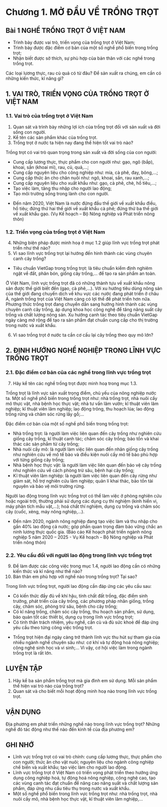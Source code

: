 # Chương 1. MỞ ĐẦU VỀ TRỒNG TRỌT

## Bài 1 NGHỀ TRỒNG TRỌT Ở VIỆT NAM

- Trình bày được vai trò, triển vọng của trồng trọt ở Việt Nam;
- Trình bày được đặc điểm cơ bản của một số nghề phổ biến trong trồng trọt;
- Nhận biết được sở thích, sự phù hợp của bản thân với các nghề trong trồng trọt.

Các loại lương thực, rau củ quả có từ đâu? Để sản xuất ra chúng, em cần có những kiến thức, kĩ năng gì?

## 1. VAI TRÒ, TRIỂN VỌNG CỦA TRỒNG TRỌT Ở VIỆT NAM

### 1.1. Vai trò của trồng trọt ở Việt Nam

1. Quan sát và trình bày những lợi ích của trồng trọt đối với sản xuất và đời sống con người.
2. Kể tên các sản phẩm khác của trồng trọt.
3. Trồng trọt ở nước ta hiện nay đang thể hiện tốt vai trò nào?

Trồng trọt có vai trò quan trọng trong sản xuất và đời sống của con người:
- Cung cấp lương thực, thực phẩm cho con người như: gạo, ngô (bắp), khoai, sắn (khoai mì), rau, củ, quả,...;
- Cung cấp nguyên liệu cho công nghiệp như: mía, cà phê, đay, bông,...;
- Cung cấp thức ăn cho chăn nuôi như: ngô, khoai, sắn, rau xanh,...;
- Cung cấp nguyên liệu cho xuất khẩu như: gạo, cà phê, chè, hồ tiêu,...;
- Tạo việc làm, tăng thu nhập cho người lao động;
- Tạo môi trường sống trong lành cho con người.

+ Đến năm 2020, Việt Nam là nước đứng đầu thế giới về xuất khẩu điều, hồ tiêu; đứng thứ hai thế giới về xuất khẩu cà phê; đứng thứ ba thế giới về xuất khẩu gạo.
(Vụ Kế hoạch – Bộ Nông nghiệp và Phát triển nông thôn)

### 1.2. Triển vọng của trồng trọt ở Việt Nam

4. Những biện pháp được minh hoạ ở mục 1.2 giúp lĩnh vực trồng trọt phát triển như thế nào?
5. Vì sao lĩnh vực trồng trọt lại hướng đến hình thành các vùng chuyên canh cây trồng?

+ Tiêu chuẩn VietGap trong trồng trọt: là tiêu chuẩn kiểm định nghiêm ngặt về đất, phân bón, giống cây trồng,... để tạo ra sản phẩm an toàn.

Ở Việt Nam, lĩnh vực trồng trọt đã có những thành tựu về xuất khẩu nông sản được thế giới biết đến (gạo, cà phê,...). Với xu hướng tiêu dùng nông sản của thế giới đang chuyển dịch về khu vực các nước đang phát triển ở châu Á, ngành trồng trọt của Việt Nam càng có lợi thế để phát triển hơn nữa. Phương thức trồng trọt đang chuyển dần sang hướng hình thành các vùng chuyên canh cây trồng, áp dụng khoa học công nghệ để tăng năng suất cây trồng và chất lượng nông sản. Xu hướng canh tác theo tiêu chuẩn VietGap ngày càng mở rộng để tạo ra sản phẩm đạt chuẩn cung cấp cho thị trường trong nước và xuất khẩu.

6. Vì sao trồng trọt ở nước ta cần cơ cấu lại cây trồng theo quy mô lớn?

## 2. ĐỊNH HƯỚNG NGHỀ NGHIỆP TRONG LĨNH VỰC TRỒNG TRỌT

### 2.1. Đặc điểm cơ bản của các nghề trong lĩnh vực trồng trọt

7. Hãy kể tên các nghề trồng trọt được minh hoạ trong mục 1.3.

Trồng trọt là lĩnh vực sản xuất trọng điểm, chủ yếu của nông nghiệp nước ta. Một số nghề phổ biến trong trồng trọt như: nhà trồng trọt, nhà nuôi cấy mô thực vật, nhà bệnh học thực vật; nhà tư vấn lâm vườn; kĩ thuật viên lâm nghiệp; kĩ thuật viên lâm nghiệp; lao động trông, thu hoạch lúa; lao động trồng rừng và chăm sóc rừng lấy gỗ;...

Đặc điểm cơ bản của một số nghề phổ biến trong trồng trọt:
- Nhà trồng trọt: là người làm việc liên quan đến cây trồng như nghiên cứu giống cây trồng, kĩ thuật canh tác; chăm sóc cây trồng; bảo tồn và khai thác các sản phẩm từ cây trồng;
- Nhà nuôi cấy mô: là người làm việc liên quan đến nhân giống cây trồng như nghiên cứu về mô tế bào và điều kiện nuôi cấy mô tế bào phù hợp với từng giống cây trồng;
- Nhà bệnh học thực vật: là người làm việc liên quan đến bảo vệ cây trồng như nghiên cứu về cách phòng trừ sâu, bệnh hại cây trồng;
- Kĩ thuật viên lâm nghiệp: là người làm việc liên quan đến cây rừng như giám sát, hỗ trợ nghiên cứu lâm nghiệp; quản lí khai thác, bảo tồn tài nguyên và bảo vệ môi trường rừng.

Người lao động trong lĩnh vực trồng trọt có thể làm việc ở phòng nghiên cứu hoặc ngoài trời, thường phải sử dụng các dụng cụ thí nghiệm (kính hiển vi, máy phân tích mẫu vật,...); hoá chất thí nghiệm, dụng cụ trồng và chăm sóc cây (cuốc, xẻng, máy nông nghiệp,...).

+ Đến năm 2020, ngành nông nghiệp đang tạo việc làm và thu nhập cho gần 40% lao động cả nước; góp phần quan trọng đảm bảo vững chắc an ninh lương thực quốc gia.
(Báo cáo Kế hoạch phát triển ngành nông nghiệp 5 năm 2020 – 2025 - Vụ Kế hoạch – Bộ Nông nghiệp và Phát triển nông thôn)

### 2.2. Yêu cầu đối với người lao động trong lĩnh vực trồng trọt

9. Để làm được các công việc trong mục 1.4, người lao động cần có những kiến thức và kĩ năng như thế nào?
10. Bản thân em phù hợp với nghề nào trong trồng trọt? Tại sao?

Trong lĩnh vực trồng trọt, người lao động cần đáp ứng các yêu cầu sau:
- Có kiến thức đầy đủ về khí hậu, tính chất đất trồng, đặc điểm sinh trưởng, phát triển của cây trồng, các phương pháp nhân giống, trồng cây, chăm sóc, phòng trừ sâu, bệnh cho cây trồng;
- Có kĩ năng trồng, chăm sóc cây trồng, thu hoạch sản phẩm, sử dụng, bảo quản tốt các thiết bị, dụng cụ trong lĩnh vực trồng trọt;
- Có tinh thần trách nhiệm, yêu nghề, cần cù và đủ sức khoẻ để đáp ứng yêu cầu theo từng công việc trồng trọt.

+ Trồng trọt hiện đại ngày càng trở thành lĩnh vực thu hút sự tham gia của nhiều ngành nghề chuyên sâu như: cơ khí và tự động hoá nông nghiệp; công nghệ sinh học và vi sinh;... Vì vậy, cơ hội việc làm trong ngành trồng trọt là rất lớn.

## LUYỆN TẬP

1. Hãy kể ba sản phẩm trồng trọt mà gia đình em sử dụng. Mỗi sản phẩm thể hiện vai trò nào của trồng trọt?
2. Quan sát và cho biết mỗi hoạt động minh hoạ nào trong lĩnh vực trồng trọt.

## VẬN DỤNG

Địa phương em phát triển những nghề nào trong lĩnh vực trồng trọt? Những nghề đó tác động như thế nào đến kinh tế của địa phương em?

## GHI NHỚ

- Lĩnh vực trồng trọt có vai trò chính: cung cấp lương thực, thực phẩm cho con người; thức ăn cho vật nuôi; nguyên liệu cho ngành công nghiệp chế biến và xuất khẩu; tạo việc làm cho người lao động.
- Lĩnh vực trồng trọt ở Việt Nam có triển vọng phát triển theo hướng ứng dụng công nghiệp hoá, tự động hoá nông nghiệp, công nghệ cao, tạo các vùng canh tác đạt chuẩn để nâng cao năng suất và chất lượng sản phẩm, đáp ứng nhu cầu tiêu thụ trong nước và xuất khẩu.
- Một số nghề phổ biến trong lĩnh vực trồng trọt như: nhà trồng trọt, nhà nuôi cấy mô, nhà bệnh học thực vật, kĩ thuật viên lâm nghiệp,...
